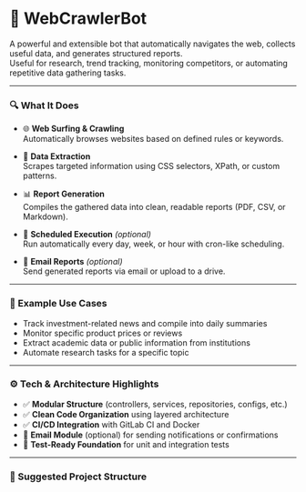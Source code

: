 # 🤖 WebCrawlerBot

A powerful and extensible bot that automatically navigates the web, collects useful data, and generates structured reports.  
Useful for research, trend tracking, monitoring competitors, or automating repetitive data gathering tasks.

---

### 🔍 What It Does

- 🌐 **Web Surfing & Crawling**  
  Automatically browses websites based on defined rules or keywords.

- 📄 **Data Extraction**  
  Scrapes targeted information using CSS selectors, XPath, or custom patterns.

- 📊 **Report Generation**  
  Compiles the gathered data into clean, readable reports (PDF, CSV, or Markdown).

- 📅 **Scheduled Execution** *(optional)*  
  Run automatically every day, week, or hour with cron-like scheduling.

- 📧 **Email Reports** *(optional)*  
  Send generated reports via email or upload to a drive.

---

### 🧠 Example Use Cases

- Track investment-related news and compile into daily summaries
- Monitor specific product prices or reviews
- Extract academic data or public information from institutions
- Automate research tasks for a specific topic

---

### ⚙️ Tech & Architecture Highlights

- ✅ **Modular Structure** (controllers, services, repositories, configs, etc.)
- ✅ **Clean Code Organization** using layered architecture
- ✅ **CI/CD Integration** with GitLab CI and Docker
- 📨 **Email Module** (optional) for sending notifications or confirmations
- 🧪 **Test-Ready Foundation** for unit and integration tests

---

### 📁 Suggested Project Structure